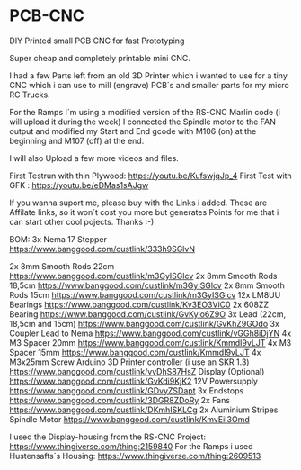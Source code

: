 # PCB-CNC
DIY Printed small PCB CNC for fast Prototyping


Super cheap and completely printable mini CNC.

I had a few Parts left from an old 3D Printer which i wanted to use for a tiny CNC which i can use to mill (engrave) PCB´s and smaller parts for my micro RC Trucks.

For the Ramps I´m using a modified version of the RS-CNC Marlin code (i will upload it during the week) I connected the Spindle motor to the FAN output and modified my Start and End gcode with M106 (on) at the beginning and M107 (off) at the end.

I will also Upload a few more videos and files.

First Testrun with thin Plywood: https://youtu.be/KufswjqJp_4
First Test with GFK : https://youtu.be/eDMas1sAJgw

If you wanna suport me, please buy with the Links i added. These are Affilate links, so it won´t cost you more but generates Points for me that i can start other cool pojects. Thanks :-)

BOM:
3x Nema 17 Stepper https://www.banggood.com/custlink/333h9SGlvN <p>
2x 8mm Smooth Rods 22cm https://www.banggood.com/custlink/m3GyISGlcv
2x 8mm Smooth Rods 18,5cm https://www.banggood.com/custlink/m3GyISGlcv
2x 8mm Smooth Rods 15cm https://www.banggood.com/custlink/m3GyISGlcv
12x LM8UU Bearings https://www.banggood.com/custlink/Kv3EO3ViC0
2x 608ZZ Bearing https://www.banggood.com/custlink/GvKyio6Z9O
3x Lead (22cm, 18,5cm and 15cm) https://www.banggood.com/custlink/GvKhZ9GOdo
3x Coupler Lead to Nema https://www.banggood.com/custlink/vGGh8iDjYN
4x M3 Spacer 20mm https://www.banggood.com/custlink/KmmdI9vLJT
4x M3 Spacer 15mm https://www.banggood.com/custlink/KmmdI9vLJT
4x M3x25mm Screw
Arduino 3D Printer controller (i use an SKR 1.3) https://www.banggood.com/custlink/vvDhS87HsZ
Display (Optional) https://www.banggood.com/custlink/GvKdi9KjK2
12V Powersupply https://www.banggood.com/custlink/GDvyZSDapt
3x Endstops https://www.banggood.com/custlink/3DGR8ZDoRy
2x Fans https://www.banggood.com/custlink/DKmhISKLCg
2x Aluminium Stripes
Spindle Motor https://www.banggood.com/custlink/KmvEiI3Omd

I used the Display-housing from the RS-CNC Project: https://www.thingiverse.com/thing:2159840
For the Ramps i used Hustensafts´s Housing:
https://www.thingiverse.com/thing:2609513
